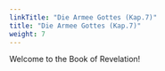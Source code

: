 ```yaml
---
linkTitle: "Die Armee Gottes (Kap.7)"
title: "Die Armee Gottes (Kap.7)"
weight: 7
---
```


Welcome to the Book of Revelation!

<!--more-->

